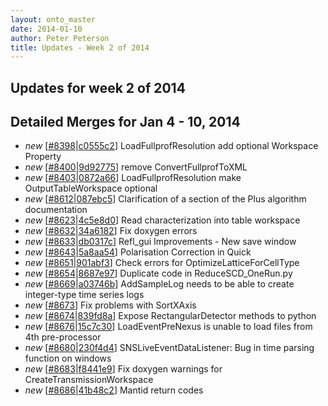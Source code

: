 ```yaml
---
layout: onto_master
date: 2014-01-10
author: Peter Peterson
title: Updates - Week 2 of 2014
---
```

Updates for week 2 of 2014
--------------------------

Detailed Merges for Jan 4 - 10, 2014
------------------------------------
* <em>new</em> \[[#8398](http://trac.mantidproject.org/mantid/ticket/8398)|[c0555c2](https://github.com/mantidproject/mantid/commit/c0555c235295721387c67937ce81c6194847d2d4)\] LoadFullprofResolution add optional Workspace Property
* <em>new</em> \[[#8400](http://trac.mantidproject.org/mantid/ticket/8400)|[9d92775](https://github.com/mantidproject/mantid/commit/9d92775a74986a60750b943ec9013f932df3f13e)\] remove ConvertFullprofToXML
* <em>new</em> \[[#8403](http://trac.mantidproject.org/mantid/ticket/8403)|[0872a66](https://github.com/mantidproject/mantid/commit/0872a66738ad828c02c126eb26a6abf18436041c)\] LoadFullprofResolution make OutputTableWorkspace optional
* <em>new</em> \[[#8612](http://trac.mantidproject.org/mantid/ticket/8612)|[087ebc5](https://github.com/mantidproject/mantid/commit/087ebc542a877acac29eebf430165e31aaa05828)\] Clarification of a section of the Plus algorithm documentation
* <em>new</em> \[[#8623](http://trac.mantidproject.org/mantid/ticket/8623)|[4c5e8d0](https://github.com/mantidproject/mantid/commit/4c5e8d018f0e145f545e51b9b7e561fd029a1ad3)\] Read characterization into table workspace
* <em>new</em> \[[#8632](http://trac.mantidproject.org/mantid/ticket/8632)|[34a6182](https://github.com/mantidproject/mantid/commit/34a61820100e9d3223f09902022ef25f7a6fd353)\] Fix doxygen errors
* <em>new</em> \[[#8633](http://trac.mantidproject.org/mantid/ticket/8633)|[db0317c](https://github.com/mantidproject/mantid/commit/db0317c05036071f338946894b11b073a38178c1)\] Refl_gui Improvements - New save window
* <em>new</em> \[[#8643](http://trac.mantidproject.org/mantid/ticket/8643)|[5a8aa54](https://github.com/mantidproject/mantid/commit/5a8aa54aebd36bee09bddc61bafcd3c0d0232b9e)\] Polarisation Correction in Quick
* <em>new</em> \[[#8651](http://trac.mantidproject.org/mantid/ticket/8651)|[901abf3](https://github.com/mantidproject/mantid/commit/901abf30f5d1b154325d9901a36b828f6f2a23f4)\] Check errors for OptimizeLatticeForCellType
* <em>new</em> \[[#8654](http://trac.mantidproject.org/mantid/ticket/8654)|[8687e97](https://github.com/mantidproject/mantid/commit/8687e97b180f1e1a8ac81e3c09c527a0623087ff)\] Duplicate code in ReduceSCD_OneRun.py
* <em>new</em> \[[#8669](http://trac.mantidproject.org/mantid/ticket/8669)|[a03746b](https://github.com/mantidproject/mantid/commit/a03746b83f2aef2f0a24f18229141bcca9041c3a)\] AddSampleLog needs to be able to create integer-type time series logs
* <em>new</em> \[[#8673](http://trac.mantidproject.org/mantid/ticket/8673)\] Fix problems with SortXAxis
* <em>new</em> \[[#8674](http://trac.mantidproject.org/mantid/ticket/8674)|[839fd8a](https://github.com/mantidproject/mantid/commit/839fd8af0d1a6940c8dbcc9d94f4fbda49371cfc)\] Expose RectangularDetector methods to python
* <em>new</em> \[[#8676](http://trac.mantidproject.org/mantid/ticket/8676)|[15c7c30](https://github.com/mantidproject/mantid/commit/15c7c3040b806cc3a3ef29f5910be3af6d0d28aa)\] LoadEventPreNexus is unable to load files from 4th pre-processor
* <em>new</em> \[[#8680](http://trac.mantidproject.org/mantid/ticket/8680)|[230f4d4](https://github.com/mantidproject/mantid/commit/230f4d44d34b5a058c270ae2a99e909eb91ad749)\] SNSLiveEventDataListener: Bug in time parsing function on windows
* <em>new</em> \[[#8683](http://trac.mantidproject.org/mantid/ticket/8683)|[f8441e9](https://github.com/mantidproject/mantid/commit/f8441e997e84b492297258122d75fb07641411a8)\] Fix doxygen warnings for CreateTransmissionWorkspace
* <em>new</em> \[[#8686](http://trac.mantidproject.org/mantid/ticket/8686)|[41b48c2](https://github.com/mantidproject/mantid/commit/41b48c2cc00b99f8d9f9d30052654955f140f6ef)\] Mantid return codes
